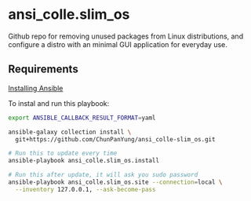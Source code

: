 ansi_colle.slim_os
==========

Github repo for removing unused packages from Linux distributions,
and configure a distro with an minimal GUI application for everyday use.

Requirements
------------

[Installing Ansible](https://docs.ansible.com/ansible/latest/installation_guide/intro_installation.html)

To instal and run this playbook:

```bash
export ANSIBLE_CALLBACK_RESULT_FORMAT=yaml

ansible-galaxy collection install \
  git+https://github.com/ChunPanYung/ansi_colle-slim_os.git

# Run this to update every time
ansible-playbook ansi_colle.slim_os.install

# Run this after update, it will ask you sudo password
ansible-playbook ansi_colle.slim_os.site --connection=local \
  --inventory 127.0.0.1, --ask-become-pass
```
